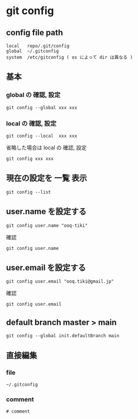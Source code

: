 
# git config


## config file path

```
local   repo/.git/config
global  ~/.gitconfig
system  /etc/gitconfig ( os によって dir は異なる )
```


## 基本

### global の 確認, 設定

```
git config --global xxx xxx
```

### local  の 確認, 設定

```
git config --local  xxx xxx
```

省略した場合は local の 確認, 設定

```
git config xxx xxx
```


## 現在の設定を 一覧 表示

```
git config --list
```


## user.name を設定する

```
git config user.name "ooq-tiki"
```

確認

```
git config user.name
```


## user.email を設定する

```
git config user.email "ooq.tiki@gmail.jp"
```

確認

```
git config user.email
```


## default branch master > main

```
git config --global init.defaultBranch main
```


## 直接編集

### file

```
~/.gitconfig
```

### comment

```
# comment
```



